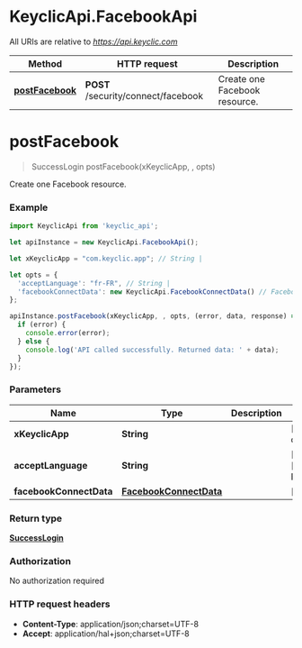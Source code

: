 # KeyclicApi.FacebookApi

All URIs are relative to *https://api.keyclic.com*

Method | HTTP request | Description
------------- | ------------- | -------------
[**postFacebook**](FacebookApi.md#postFacebook) | **POST** /security/connect/facebook | Create one Facebook resource.


<a name="postFacebook"></a>
# **postFacebook**
> SuccessLogin postFacebook(xKeyclicApp, , opts)

Create one Facebook resource.

### Example
```javascript
import KeyclicApi from 'keyclic_api';

let apiInstance = new KeyclicApi.FacebookApi();

let xKeyclicApp = "com.keyclic.app"; // String | 

let opts = { 
  'acceptLanguage': "fr-FR", // String | 
  'facebookConnectData': new KeyclicApi.FacebookConnectData() // FacebookConnectData | 
};

apiInstance.postFacebook(xKeyclicApp, , opts, (error, data, response) => {
  if (error) {
    console.error(error);
  } else {
    console.log('API called successfully. Returned data: ' + data);
  }
});
```

### Parameters

Name | Type | Description  | Notes
------------- | ------------- | ------------- | -------------
 **xKeyclicApp** | **String**|  | [default to com.keyclic.app]
 **acceptLanguage** | **String**|  | [optional] [default to fr-FR]
 **facebookConnectData** | [**FacebookConnectData**](FacebookConnectData.md)|  | [optional] 

### Return type

[**SuccessLogin**](SuccessLogin.md)

### Authorization

No authorization required

### HTTP request headers

 - **Content-Type**: application/json;charset=UTF-8
 - **Accept**: application/hal+json;charset=UTF-8

